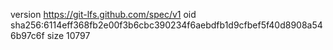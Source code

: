 version https://git-lfs.github.com/spec/v1
oid sha256:6114eff368fb2e00f3b6cbc390234f6aebdfb1d9cfbef5f40d8908a546b97c6f
size 10797
